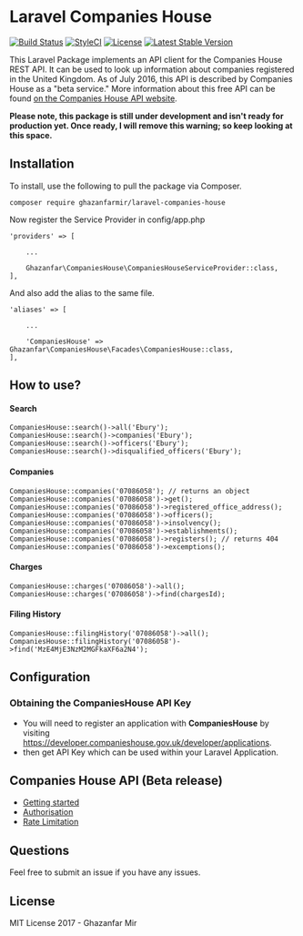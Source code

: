 # Laravel Companies House 

[![Build Status](https://travis-ci.org/ghazanfarmir/laravel-companies-house.svg?branch=master)](https://travis-ci.org/ghazanfarmir/laravel-companies-house) [![StyleCI](https://styleci.io/repos/100057895/shield?branch=master)](https://styleci.io/repos/100057895) [![License](https://poser.pugx.org/ghazanfarmir/laravel-companies-house/license)](https://packagist.org/packages/ghazanfarmir/laravel-companies-house) [![Latest Stable Version](https://poser.pugx.org/ghazanfarmir/laravel-companies-house/v/stable)](https://packagist.org/packages/ghazanfarmir/laravel-companies-house)

This Laravel Package implements an API client for the Companies House REST API. It can be used to look up information about companies registered in the United Kingdom.
As of July 2016, this API is described by Companies House as a "beta service."
More information about this free API can be found
[on the Companies House API website](https://developer.companieshouse.gov.uk/api/docs/index.html).

**Please note, this package is still under development and isn't ready for production yet. Once ready, I will remove this warning; so keep looking at this space.**

## Installation

To install, use the following to pull the package via Composer.

```
composer require ghazanfarmir/laravel-companies-house
```

Now register the Service Provider in config/app.php

```
'providers' => [
    
    ...
    
    Ghazanfar\CompaniesHouse\CompaniesHouseServiceProvider::class,
],
```
And also add the alias to the same file.

```
'aliases' => [
    
    ...
    
    'CompaniesHouse' => Ghazanfar\CompaniesHouse\Facades\CompaniesHouse::class,
],
```

## How to use?

#### Search

```
CompaniesHouse::search()->all('Ebury');
CompaniesHouse::search()->companies('Ebury');
CompaniesHouse::search()->officers('Ebury');
CompaniesHouse::search()->disqualified_officers('Ebury');
```

#### Companies

```
CompaniesHouse::companies('07086058'); // returns an object
CompaniesHouse::companies('07086058')->get();
CompaniesHouse::companies('07086058')->registered_office_address();
CompaniesHouse::companies('07086058')->officers();
CompaniesHouse::companies('07086058')->insolvency();
CompaniesHouse::companies('07086058')->establishments();
CompaniesHouse::companies('07086058')->registers(); // returns 404
CompaniesHouse::companies('07086058')->excemptions();
```

#### Charges

```
CompaniesHouse::charges('07086058')->all();
CompaniesHouse::charges('07086058')->find(chargesId);
```

#### Filing History

```
CompaniesHouse::filingHistory('07086058')->all();
CompaniesHouse::filingHistory('07086058')->find('MzE4MjE3NzM2MGFkaXF6a2N4');
```

## Configuration

### Obtaining the CompaniesHouse API Key

 - You will need to register an application with **CompaniesHouse** by visiting https://developer.companieshouse.gov.uk/developer/applications.
 - then get API Key which can be used within your Laravel Application.

## Companies House API (Beta release)

 - [Getting started](https://developer.companieshouse.gov.uk/api/docs/) 
 - [Authorisation](https://developer.companieshouse.gov.uk/api/docs/index/gettingStarted/apikey_authorisation.html)
 - [Rate Limitation](https://developer.companieshouse.gov.uk/api/docs/index/gettingStarted/rateLimiting.html)

## Questions
Feel free to submit an issue if you have any issues.

## License

MIT License 2017 - Ghazanfar Mir
